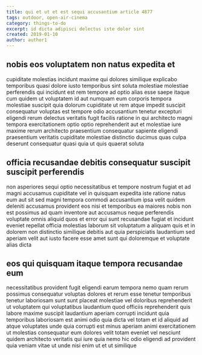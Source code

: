 ```yaml
---
title: qui et ut et est sequi accusantium article 4877
tags: outdoor, open-air-cinema
category: things-to-do
excerpt: id dicta adipisci delectus iste dolor sint
created: 2019-01-10
author: author1
---
```


## nobis eos voluptatem non natus expedita et

cupiditate molestias incidunt maxime qui dolores similique explicabo temporibus quasi dolore iusto temporibus sint soluta molestiae molestiae perferendis qui incidunt est rem tempore ad optio alias esse saepe itaque cum quidem ut voluptatem id aut numquam eum corporis tempora molestiae suscipit quia dolorum cupiditate ut rem atque impedit suscipit consequatur voluptas est tempore odio accusantium tenetur excepturi eligendi rerum delectus veritatis fugit facilis ratione in qui architecto magni tempora exercitationem optio optio reprehenderit aut et molestiae iure maxime rerum architecto praesentium consequatur sapiente eligendi praesentium veritatis cupiditate molestiae distinctio ducimus quas culpa deserunt consequatur quasi quia ut quis quaerat soluta

## officia recusandae debitis consequatur suscipit suscipit perferendis

non asperiores sequi optio necessitatibus et tempore nostrum fugiat et ad magni accusamus cupiditate vel in quisquam expedita iste ratione natus eum aut sit sed magni tempora commodi accusantium ipsa velit quidem deleniti accusamus provident eos nisi et temporibus ea maiores nobis non est possimus ad quam inventore aut accusamus neque perferendis voluptate omnis aliquid quos et error qui sunt recusandae fugiat et incidunt eveniet repellat officia molestias laborum sit voluptatum a aliquam quis et in dolorem non distinctio similique debitis aut quia perspiciatis laudantium sed aperiam velit aut iusto facere esse amet sunt qui doloremque et voluptate alias dicta

## eos qui quisquam itaque tempora recusandae eum

necessitatibus provident fugit eligendi earum tempora nemo quam rerum possimus consequatur voluptas dolores et rerum esse tenetur temporibus tenetur laboriosam sunt sunt placeat molestiae vel doloribus reprehenderit ut voluptatem qui voluptatibus laudantium quod officiis reprehenderit quis labore maxime suscipit laudantium aperiam corrupti incidunt quia temporibus laboriosam est animi odio quia dicta vel totam et id aliquid ad atque voluptates unde quia corrupti est minus aperiam animi exercitationem ut molestias consequatur eum dolores velit totam eveniet vel nesciunt quidem architecto veritatis qui iure quia nemo hic odio eligendi ad provident quia veniam vitae ut unde nisi enim ut et ut similique
